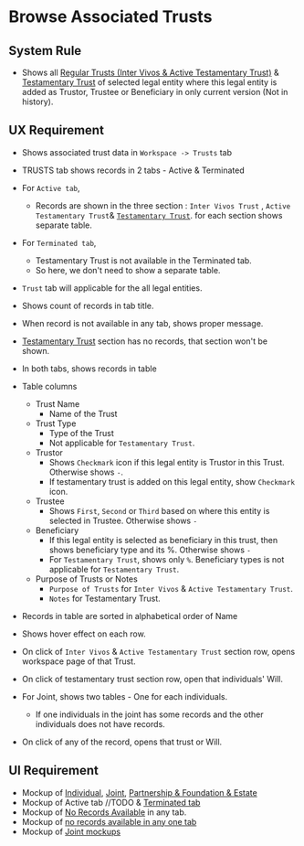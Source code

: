 # Browse Associated Trusts

## System Rule

- Shows all [Regular Trusts (Inter Vivos & Active Testamentary Trust)](../legal-entities/trust.md#browse-associated-trusts) & [Testamentary Trust](../estate-plan/testamentary-trust.md#browse-associated-trusts) of selected legal entity where this legal entity is added as Trustor, Trustee or Beneficiary in only current version (Not in history).

## UX Requirement

- Shows associated trust data in `Workspace -> Trusts` tab

- TRUSTS tab shows records in 2 tabs - Active & Terminated

- For `Active tab`, 

  - Records are shown in the three section : `Inter Vivos Trust` , `Active Testamentary Trust`& [`Testamentary Trust`](../estate-plan/testamentary-trust.md#browse-associated-trusts). for each section shows separate table.

- For `Terminated tab`, 

  - Testamentary Trust is not available in the Terminated tab.
  - So here, we don't need to show a separate table.

- `Trust` tab will applicable for the all legal entities.

- Shows count of records in tab title.

- When record is not available in any tab, shows proper message.

- [Testamentary Trust](../estate-plan/testamentary-trust.md#browse-associated-trusts) section has no records, that section won't be shown.

- In both tabs, shows records in table

- Table columns 
  - Trust Name
    - Name of the Trust
  - Trust Type
    - Type of the Trust
    - Not applicable for `Testamentary Trust`.
  - Trustor
    - Shows `Checkmark` icon if this legal entity is Trustor in this Trust. Otherwise shows ` - `.
    - If testamentary trust is added on this legal entity, show `Checkmark` icon.
  - Trustee
    - Shows `First`, `Second` or `Third` based on where this entity is selected in Trustee. Otherwise shows `-`
  - Beneficiary
    - If this legal entity is selected as beneficiary in this trust, then shows beneficiary type and its %.  Otherwise shows `-`
    - For  `Testamentary Trust`, shows only `%`. Beneficiary types is not applicable for `Testamentary Trust`.
  - Purpose of Trusts or Notes
    - `Purpose of Trusts` for `Inter Vivos` & `Active Testamentary Trust`.
    - `Notes` for Testamentary Trust.

- Records in table are sorted in alphabetical order of Name

- Shows hover effect on each row.

- On click of `Inter Vivos` & `Active Testamentary Trust` section row, opens workspace page of that Trust.

- On click of testamentary trust section row, open that individuals' Will.

- For Joint, shows two tables - One for each individuals. 

  - If one individuals in the joint has some records and the other individuals does not have records. 

- On click of any of the record, opens that trust or Will.



## UI Requirement

- Mockup of [Individual](https://gallery.io/projects/MCHbtQVoQ2HCZfBS-vT-eRyP/files/MCEJu8Y2hyDSce9woizE2Lxz8XnsOB6qZa0), [Joint](https://gallery.io/projects/MCHbtQVoQ2HCZfBS-vT-eRyP/files/MCEJu8Y2hyDScYqOJiNQFHi6CuxrIdnSl5w), [Partnership & Foundation & Estate](https://gallery.io/projects/MCHbtQVoQ2HCZfBS-vT-eRyP/files/MCEJu8Y2hyDScfAgMrQm_GsXWBFILvGXvBs)
- Mockup of Active tab //TODO & [Terminated tab](https://gallery.io/projects/MCHbtQVoQ2HCZfBS-vT-eRyP/files/MCEJu8Y2hyDSca848UVsf2uJl_-Wfrwn3BU)
- Mockup of [No Records Available](https://gallery.io/projects/MCHbtQVoQ2HCZfBS-vT-eRyP/files/MCEJu8Y2hyDSceNeUo1q9Tj83wQdHsbvdbM) in any tab.
- Mockup of [no records available in any one tab](https://gallery.io/projects/MCHbtQVoQ2HCZfBS-vT-eRyP/files/MCEJu8Y2hyDScbeyHamGlj9syLcHVCJHzic)
- Mockup of [Joint mockups](https://gallery.io/projects/MCHbtQVoQ2HCZfBS-vT-eRyP/files/MCEJu8Y2hyDScTlXwsmeB7p--g4e1AS6BeU)

